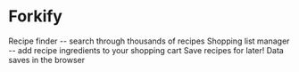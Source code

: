 # Forkify

Recipe finder -- search through thousands of recipes
Shopping list manager -- add recipe ingredients to your shopping cart
Save recipes for later! Data saves in the browser
